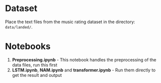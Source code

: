 # Dataset
Place the text files from the music rating dataset in the directory: `data/landed/`.

# Notebooks
1. **Preprocessing.ipynb** - This notebook handles the preprocessing of the data files, run this first
2. **LSTM.ipynb**, **NAM.ipynb** and **transformer.ipynb** - Run them directly to get the result and output